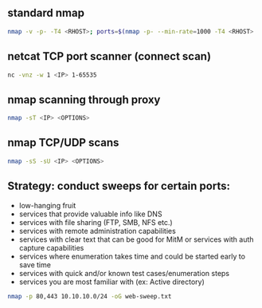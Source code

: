 ## standard nmap
```bash
nmap -v -p- -T4 <RHOST>; ports=$(nmap -p- --min-rate=1000 -T4 <RHOST> | grep ^[0-9] | cut -d '/' -f1 | tr '\n' ',' | sed s/,$//); nmap -p$ports -sC -sV -oA nmap-tcp <RHOST>; mkdir nmap-tcp && mv nmap-tcp.* nmap-tcp/; nmap --top-ports 100 -sU -sC -sV -oA nmap-udp <RHOST>; mkdir nmap-udp && mv nmap-udp.* nmap-udp/
```

## netcat TCP port scanner (connect scan)
```bash
nc -vnz -w 1 <IP> 1-65535
```

## nmap scanning through proxy
```bash
nmap -sT <IP> <OPTIONS>
```

## nmap TCP/UDP scans
```bash
nmap -sS -sU <IP> <OPTIONS>
```

## Strategy: conduct sweeps for certain ports:
- low-hanging fruit
- services that provide valuable info like DNS
- services with file sharing (FTP, SMB, NFS etc.)
- services with remote administration capabilities
- services with clear text that can be good for MitM or services with auth capture capabilities
- services where enumeration takes time and could be started early to save time
- services with quick and/or known test cases/enumeration steps
- services you are most familiar with (ex: Active directory)
```bash
nmap -p 80,443 10.10.10.0/24 -oG web-sweep.txt
```